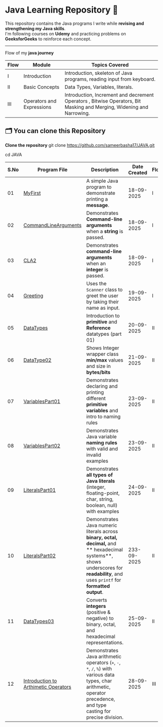
# Java Learning Repository 🚀

This repository contains the Java programs I write while **revising and strengthening my Java skills**.  
I'm following courses on **Udemy** and practicing problems on **GeeksforGeeks** to reinforce each concept.

---

Flow of my **java journey**

| Flow | Module          | Topics Covered                                                      |
|------|-----------------|---------------------------------------------------------------------|
| I    | Introduction    | Introduction, skeleton of Java programs, reading input from keyboard. |
| II   | Basic Concepts  | Data Types, Variables, literals.                                      |
| III  | Operators and Expressions | Introduction, Increment and decrement Operators , Bitwise Operators, Bit Masking and Merging, Widening and Narrowing.|




## 🗂️ You can clone this Repository 
 **Clone the repository**
   git clone https://github.com/sameerbasha17/JAVA.git
   
   cd JAVA

| S.No | Program File                 | Description                                                           | Date Created | Flow |
|------|------------------------------|------------------------------------------------------------------------|-------------|------|
| 01   | [MyFirst](MyFirst.java/)| A simple Java program to demonstrate printing a **message**.               | 18-09-2025  | I    |
| 02   | [CommandLineArguments](CommandLIneArguments.java/)    | Demonstrates **Command-line arguments** when a **string** is passed.       | 18-09-2025  | I    |
| 03   | [CLA2](CLA2.java/)                    | Demonstrates **command-line arguments** when an **integer** is passed.     | 18-09-2025  | I    |
| 04   | [Greeting](Greeting.java)                | Uses the `Scanner` class to greet the user by taking their name as input. | 19-09-2025  | I    |
| 05   | [DataTypes](DataTypes.java/)               | Introduction to **primitive** and **Reference** datatypes (part 01)    | 20-09-2025  | II   |
| 06   | [DataType02](DataType02.java/)              | Shows Integer wrapper class **min/max** values and size in **bytes/bits**      | 21-09-2025  | II   |
| 07   | [VariablesPart01](VariablesPart01.java/)         | Demonstrates declaring and printing different **primitive variables** and intro to naming rules | 23-09-2025 | II |
| 08   | [VariablesPart02](VariablesPart02.java/)         | Demonstrates Java variable **naming rules** with valid and invalid examples| 23-09-2025  | II   |
| 09   | [LiteralsPart01](LiteralsPart01.java/)          | Demonstrates **all types of Java literals** (integer, floating-point, char, string, boolean, null) with examples | 24-09-2025 | II |
| 10   | [LiteralsPart02](LiteralsPart02.java/) |Demonstrates Java numeric literals across **binary, octal, decimal,** and ** hexadecimal systems**, shows underscores for **readability**, and uses `printf` for **formatted output**. | 233-09-2025 | II |
| 11   | [DataTypes03](DataTypes.java/) | Converts **integers** (positive & negative) to binary, octal, and hexadecimal representations.| 25-09-2025 | II |
| 12   | [Introduction to Arthimetic Operators ](ArthimeticOperators.java/) | Demonstrates Java arithmetic operators (`+`, `-`, `*`, `/`, `%`) with various data types, char arithmetic, operator precedence, and type casting for precise division. | 28-09-2025 | III |




